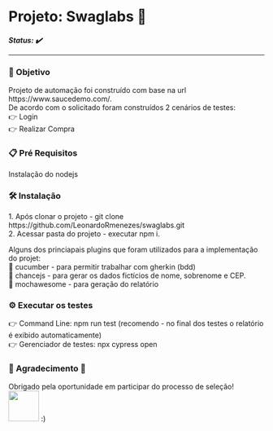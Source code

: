 ﻿<h1> Projeto: Swaglabs 🛒</h1>
<h5>Status: ✔️ <hr>

<h3> 🚀 Objetivo </h3>
Projeto de automação foi construído com base na url https://www.saucedemo.com/. <br>
De acordo com o solicitado foram construídos 2 cenários de testes: <br>
👉 Login <br>
👉 Realizar Compra
   
<h3> 📋 Pré Requisitos </h3>
Instalação do nodejs

<h3> 🛠️ Instalação </h3>
   1. Após clonar o projeto - git clone https://github.com/LeonardoRmenezes/swaglabs.git <br>
   2. Acessar pasta do projeto - executar <text color="FF0000">npm i</font>. <br>
   
Alguns dos princiapais plugins que foram utilizados para a implementação do projet: <br>
  🥒 cucumber - para permitir trabalhar com gherkin (bdd) <br>
  🎲 chancejs - para gerar os dados fictícios de nome, sobrenome e CEP. <br>
  📑 mochawesome - para geração do relatório 

<h3>⚙️ Executar os testes </h3>
👉 Command Line: npm run test (recomendo - no final dos testes o relatório é exibido automaticamente) <br>
👉 Gerenciador de testes: npx cypress open 
  

  
<h3>🎁 Agradecimento 🎉</h3>
  Obrigado pela oportunidade em participar do processo de seleção!

   <img src=https://www.saucedemo.com/static/media/Login_Bot_graphic.20658452.png height=60px width=60px>
:)

